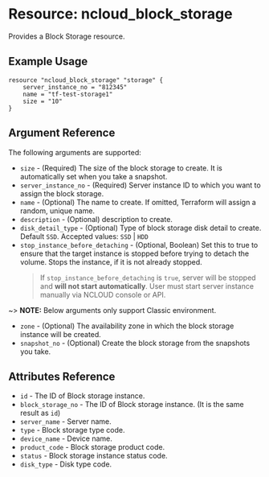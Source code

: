 # Resource: ncloud_block_storage

Provides a Block Storage resource.

## Example Usage

```hcl
resource "ncloud_block_storage" "storage" {
	server_instance_no = "812345"
	name = "tf-test-storage1"
	size = "10"
}
```

## Argument Reference

The following arguments are supported:

* `size` - (Required) The size of the block storage to create. It is automatically set when you take a snapshot.
* `server_instance_no` - (Required) Server instance ID to which you want to assign the block storage.
* `name` - (Optional) The name to create. If omitted, Terraform will assign a random, unique name.
* `description` - (Optional) description to create.
* `disk_detail_type` - (Optional) Type of block storage disk detail to create. Default `SSD`. Accepted values: `SSD` | `HDD` 
* `stop_instance_before_detaching` - (Optional, Boolean) Set this to true to ensure that the target instance is stopped before trying to detach the volume. Stops the instance, if it is not already stopped.
	> If `stop_instance_before_detaching` is `true`, server will be stopped and **will not start automatically**. User must start server instance manually via NCLOUD console or API.

~> **NOTE:** Below arguments only support Classic environment.

* `zone` - (Optional) The availability zone in which the block storage instance will be created.
* `snapshot_no` - (Optional) Create the block storage from the snapshots you take.

## Attributes Reference

* `id` - The ID of Block storage instance.
* `block_storage_no` - The ID of Block storage instance. (It is the same result as `id`)
* `server_name` - Server name.
* `type` - Block storage type code.
* `device_name` - Device name.
* `product_code` - Block storage product code.
* `status` - Block storage instance status code.
* `disk_type` - Disk type code.